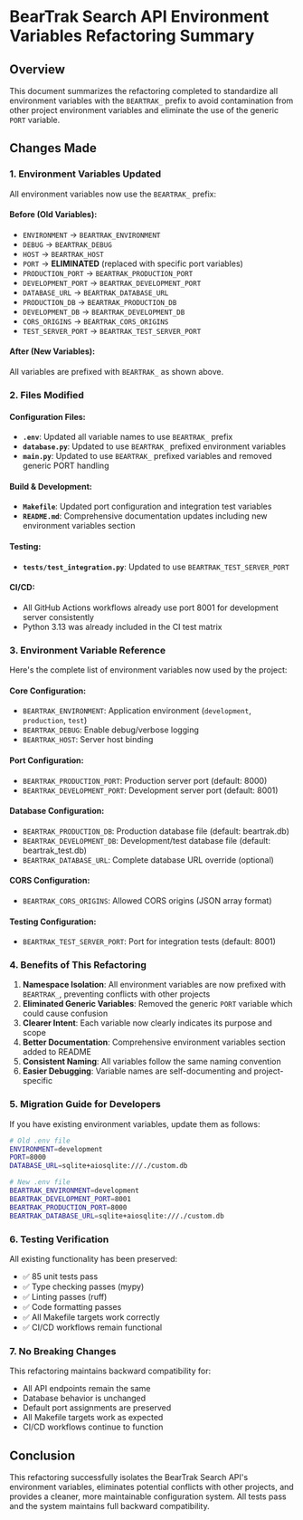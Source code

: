 # BearTrak Search API Environment Variables Refactoring Summary

## Overview

This document summarizes the refactoring completed to standardize all environment variables with the `BEARTRAK_` prefix to avoid contamination from other project environment variables and eliminate the use of the generic `PORT` variable.

## Changes Made

### 1. Environment Variables Updated

All environment variables now use the `BEARTRAK_` prefix:

#### Before (Old Variables):
- `ENVIRONMENT` → `BEARTRAK_ENVIRONMENT`
- `DEBUG` → `BEARTRAK_DEBUG`
- `HOST` → `BEARTRAK_HOST`
- `PORT` → **ELIMINATED** (replaced with specific port variables)
- `PRODUCTION_PORT` → `BEARTRAK_PRODUCTION_PORT`
- `DEVELOPMENT_PORT` → `BEARTRAK_DEVELOPMENT_PORT`
- `DATABASE_URL` → `BEARTRAK_DATABASE_URL`
- `PRODUCTION_DB` → `BEARTRAK_PRODUCTION_DB`
- `DEVELOPMENT_DB` → `BEARTRAK_DEVELOPMENT_DB`
- `CORS_ORIGINS` → `BEARTRAK_CORS_ORIGINS`
- `TEST_SERVER_PORT` → `BEARTRAK_TEST_SERVER_PORT`

#### After (New Variables):
All variables are prefixed with `BEARTRAK_` as shown above.

### 2. Files Modified

#### Configuration Files:
- **`.env`**: Updated all variable names to use `BEARTRAK_` prefix
- **`database.py`**: Updated to use `BEARTRAK_` prefixed environment variables
- **`main.py`**: Updated to use `BEARTRAK_` prefixed variables and removed generic PORT handling

#### Build & Development:
- **`Makefile`**: Updated port configuration and integration test variables
- **`README.md`**: Comprehensive documentation updates including new environment variables section

#### Testing:
- **`tests/test_integration.py`**: Updated to use `BEARTRAK_TEST_SERVER_PORT`

#### CI/CD:
- All GitHub Actions workflows already use port 8001 for development server consistently
- Python 3.13 was already included in the CI test matrix

### 3. Environment Variable Reference

Here's the complete list of environment variables now used by the project:

#### Core Configuration:
- `BEARTRAK_ENVIRONMENT`: Application environment (`development`, `production`, `test`)
- `BEARTRAK_DEBUG`: Enable debug/verbose logging
- `BEARTRAK_HOST`: Server host binding

#### Port Configuration:
- `BEARTRAK_PRODUCTION_PORT`: Production server port (default: 8000)
- `BEARTRAK_DEVELOPMENT_PORT`: Development server port (default: 8001)

#### Database Configuration:
- `BEARTRAK_PRODUCTION_DB`: Production database file (default: beartrak.db)
- `BEARTRAK_DEVELOPMENT_DB`: Development/test database file (default: beartrak_test.db)
- `BEARTRAK_DATABASE_URL`: Complete database URL override (optional)

#### CORS Configuration:
- `BEARTRAK_CORS_ORIGINS`: Allowed CORS origins (JSON array format)

#### Testing Configuration:
- `BEARTRAK_TEST_SERVER_PORT`: Port for integration tests (default: 8001)

### 4. Benefits of This Refactoring

1. **Namespace Isolation**: All environment variables are now prefixed with `BEARTRAK_`, preventing conflicts with other projects
2. **Eliminated Generic Variables**: Removed the generic `PORT` variable which could cause confusion
3. **Clearer Intent**: Each variable now clearly indicates its purpose and scope
4. **Better Documentation**: Comprehensive environment variables section added to README
5. **Consistent Naming**: All variables follow the same naming convention
6. **Easier Debugging**: Variable names are self-documenting and project-specific

### 5. Migration Guide for Developers

If you have existing environment variables, update them as follows:

```bash
# Old .env file
ENVIRONMENT=development
PORT=8000
DATABASE_URL=sqlite+aiosqlite:///./custom.db

# New .env file  
BEARTRAK_ENVIRONMENT=development
BEARTRAK_DEVELOPMENT_PORT=8001
BEARTRAK_PRODUCTION_PORT=8000
BEARTRAK_DATABASE_URL=sqlite+aiosqlite:///./custom.db
```

### 6. Testing Verification

All existing functionality has been preserved:
- ✅ 85 unit tests pass
- ✅ Type checking passes (mypy)
- ✅ Linting passes (ruff)
- ✅ Code formatting passes
- ✅ All Makefile targets work correctly
- ✅ CI/CD workflows remain functional

### 7. No Breaking Changes

This refactoring maintains backward compatibility for:
- All API endpoints remain the same
- Database behavior is unchanged
- Default port assignments are preserved
- All Makefile targets work as expected
- CI/CD workflows continue to function

## Conclusion

This refactoring successfully isolates the BearTrak Search API's environment variables, eliminates potential conflicts with other projects, and provides a cleaner, more maintainable configuration system. All tests pass and the system maintains full backward compatibility.
